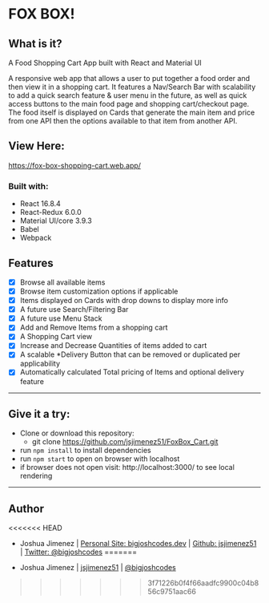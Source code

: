 # FOX BOX!

## What is it?

A Food Shopping Cart App built with React and Material UI

A responsive web app that allows a user to put together a food order and then
view it in a shopping cart. It features a Nav/Search Bar with scalability to
add a quick search feature & user menu in the future, as well as quick access
buttons to the main food page and shopping cart/checkout page. The food
itself is displayed on Cards that generate the main item and price from one
API then the options available to that item from another API.

## View Here:
https://fox-box-shopping-cart.web.app/

### Built with:

- React 16.8.4
- React-Redux 6.0.0
- Material UI/core 3.9.3
- Babel
- Webpack

## Features

- [x] Browse all available items
- [x] Browse item customization options if applicable
- [x] Items displayed on Cards with drop downs to display more info
- [x] A future use Search/Filtering Bar
- [x] A future use Menu Stack
- [x] Add and Remove Items from a shopping cart
- [x] A Shopping Cart view
- [x] Increase and Decrease Quantities of items added to cart
- [x] A scalable \*Delivery Button that can be removed or duplicated per applicability
- [x] Automatically calculated Total pricing of Items and optional delivery feature

---

## Give it a try:

- Clone or download this repository:
  - git clone https://github.com/jsjimenez51/FoxBox_Cart.git
- run `npm install` to install dependencies
- run `npm start` to open on browser with localhost
- if browser does not open visit: http://localhost:3000/ to see local rendering

---

## Author
<<<<<<< HEAD

- Joshua Jimenez | [Personal Site: bigjoshcodes.dev](https://bigjoshcodes.dev) | [Github: jsjimenez51](https://github.com/jsjimenez51) | [Twitter: @bigjoshcodes](https://twitter.com/bigjoshcodes)
=======
* Joshua Jimenez | [jsjimenez51](https://github.com/jsjimenez51) | [@bigjoshcodes](https://twitter.com/bigjoshcodes)
>>>>>>> 3f71226b0f4f66aadfc9900c04b856c9751aac66

